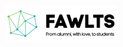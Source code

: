 <p align="center">
  <img width="60%" src="https://github.com/fawlts/.github/blob/main/profile/img/logo-extended-black.png">
</p>

